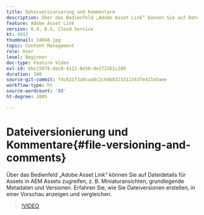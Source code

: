 ```yaml
---
title: Dateiversionierung und Kommentare
description: Über das Bedienfeld „Adobe Asset Link“ können Sie auf Dateidetails für Assets in AEM Assets zugreifen, z. B. Miniaturansichten, grundlegende Metadaten und Versionen. Erfahren Sie, wie Sie Dateiversionen erstellen, in einer Vorschau anzeigen und vergleichen.
feature: Adobe Asset Link
version: 6.4, 6.5, Cloud Service
kt: 4911
thumbnail: 34048.jpg
topic: Content Management
role: User
level: Beginner
doc-type: Feature Video
exl-id: 6bcc5978-dac8-4112-8e50-de1722b1c289
duration: 340
source-git-commit: f4c621f3a9caa8c2c64b8323312343fe421a5aee
workflow-type: ht
source-wordcount: '80'
ht-degree: 100%

---
```


# Dateiversionierung und Kommentare{#file-versioning-and-comments}

Über das Bedienfeld „Adobe Asset Link“ können Sie auf Dateidetails für Assets in AEM Assets zugreifen, z. B. Miniaturansichten, grundlegende Metadaten und Versionen. Erfahren Sie, wie Sie Dateiversionen erstellen, in einer Vorschau anzeigen und vergleichen.

>[!VIDEO](https://video.tv.adobe.com/v/34048?quality=12&learn=on)
